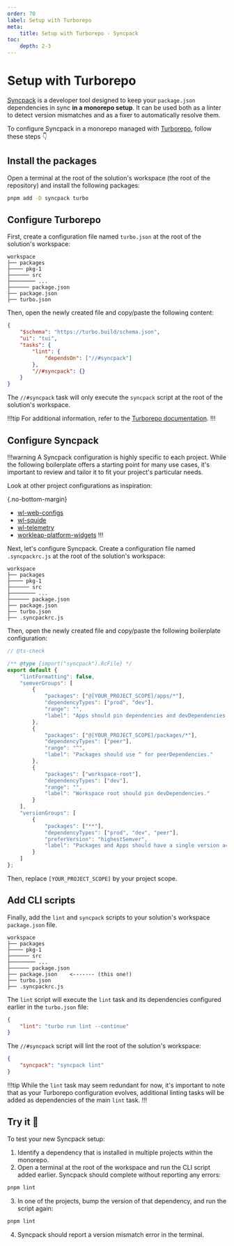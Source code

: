 ```yaml
---
order: 70
label: Setup with Turborepo
meta:
    title: Setup with Turborepo - Syncpack
toc:
    depth: 2-3
---
```


# Setup with Turborepo

[Syncpack](https://jamiemason.github.io/syncpack/) is a developer tool designed to keep your `package.json` dependencies in sync **in a monorepo setup**.  It can be used both as a linter to detect version mismatches and as a fixer to automatically resolve them.

To configure Syncpack in a monorepo managed with [Turborepo](https://turborepo.com/), follow these steps 👇

## Install the packages

Open a terminal at the root of the solution's workspace (the root of the repository) and install the following packages:

```bash
pnpm add -D syncpack turbo
```

## Configure Turborepo

First, create a configuration file named `turbo.json` at the root of the solution's workspace:

``` !#8
workspace
├── packages
├──── pkg-1
├────── src
├──────── ...
├────── package.json
├── package.json
├── turbo.json
```

Then, open the newly created file and copy/paste the following content:

```json !#5-8
{
    "$schema": "https://turbo.build/schema.json",
    "ui": "tui",
    "tasks": {
        "lint": {
            "dependsOn": ["//#syncpack"]
        },
        "//#syncpack": {}
    }
}
```

The `//#syncpack` task will only execute the `syncpack` script at the root of the solution's workspace.

!!!tip
For additional information, refer to the [Turborepo documentation](https://turborepo.com/docs).
!!!

## Configure Syncpack

!!!warning
A Syncpack configuration is highly specific to each project. While the following boilerplate offers a starting point for many use cases, it's important to review and tailor it to fit your project's particular needs.

Look at other project configurations as inspiration:

{.no-bottom-margin}
- [wl-web-configs](https://github.com/workleap/wl-web-configs/blob/main/.syncpackrc.js)
- [wl-squide](https://github.com/workleap/wl-squide/blob/main/.syncpackrc.js)
- [wl-telemetry](https://github.com/workleap/wl-telemetry/blob/main/.syncpackrc.js)
- [workleap-platform-widgets](https://dev.azure.com/workleap/WorkleapPlatform/_git/workleap-platform-widgets?path=/.syncpackrc.js)
!!!

Next, let's configure Syncpack. Create a configuration file named `.syncpackrc.js` at the root of the solution's workspace:

``` !#9
workspace
├── packages
├──── pkg-1
├────── src
├──────── ...
├────── package.json
├── package.json
├── turbo.json
├── .syncpackrc.js
```

Then, open the newly created file and copy/paste the following boilerplate configuration:

```js .syncpackrc.js
// @ts-check

/** @type {import("syncpack").RcFile} */
export default {
    "lintFormatting": false,
    "semverGroups": [
        {
            "packages": ["@[YOUR_PROJECT_SCOPE]/apps/*"],
            "dependencyTypes": ["prod", "dev"],
            "range": "",
            "label": "Apps should pin dependencies and devDependencies."
        },
        {
            "packages": ["@[YOUR_PROJECT_SCOPE]/packages/*"],
            "dependencyTypes": ["peer"],
            "range": "^",
            "label": "Packages should use ^ for peerDependencies."
        },
        {
            "packages": ["workspace-root"],
            "dependencyTypes": ["dev"],
            "range": "",
            "label": "Workspace root should pin devDependencies."
        }
    ],
    "versionGroups": [
        {
            "packages": ["**"],
            "dependencyTypes": ["prod", "dev", "peer"],
            "preferVersion": "highestSemver",
            "label": "Packages and Apps should have a single version across the repository."
        }
    ]
};
```

Then, replace `[YOUR_PROJECT_SCOPE]` by your project scope.

## Add CLI scripts

Finally, add the `lint` and `syncpack` scripts to your solution's workspace `package.json` file.

``` !#7
workspace
├── packages
├──── pkg-1
├────── src
├──────── ...
├────── package.json
├── package.json    <------- (this one!)
├── turbo.json
├── .syncpackrc.js
```

The `lint` script will execute the `lint` task and its dependencies configured earlier in the `turbo.json` file:

```json package.json
{
    "lint": "turbo run lint --continue"
}
```

The `//#syncpack` script will lint the root of the solution's workspace:

```json package.json
{
    "syncpack": "syncpack lint"
}
```

!!!tip
While the `lint` task may seem redundant for now, it's important to note that as your Turborepo configuration evolves, additional linting tasks will be added as dependencies of the main `lint` task.
!!!

## Try it :rocket:

To test your new Syncpack setup:

1. Identify a dependency that is installed in multiple projects within the monorepo.
2. Open a terminal at the root of the workspace and run the CLI script added earlier. Syncpack should complete without reporting any errors:

```bash
pnpm lint
```

3. In one of the projects, bump the version of that dependency, and run the script again:

```bash
pnpm lint
```

4. Syncpack should report a version mismatch error in the terminal.


